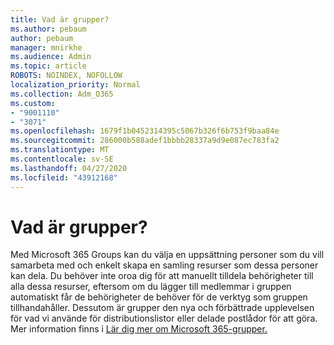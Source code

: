 ```yaml
---
title: Vad är grupper?
ms.author: pebaum
author: pebaum
manager: mnirkhe
ms.audience: Admin
ms.topic: article
ROBOTS: NOINDEX, NOFOLLOW
localization_priority: Normal
ms.collection: Adm_O365
ms.custom:
- "9001110"
- "3071"
ms.openlocfilehash: 1679f1b0452314395c5067b326f6b753f9baa84e
ms.sourcegitcommit: 286000b588adef1bbbb28337a9d9e087ec783fa2
ms.translationtype: MT
ms.contentlocale: sv-SE
ms.lasthandoff: 04/27/2020
ms.locfileid: "43912168"
---
```

# <a name="what-are-groups"></a>Vad är grupper?

Med Microsoft 365 Groups kan du välja en uppsättning personer som du vill samarbeta med och enkelt skapa en samling resurser som dessa personer kan dela. Du behöver inte oroa dig för att manuellt tilldela behörigheter till alla dessa resurser, eftersom om du lägger till medlemmar i gruppen automatiskt får de behörigheter de behöver för de verktyg som gruppen tillhandahåller. Dessutom är grupper den nya och förbättrade upplevelsen för vad vi använde för distributionslistor eller delade postlådor för att göra.  Mer information finns i [Lär dig mer om Microsoft 365-grupper.](https://support.office.com/article/b565caa1-5c40-40ef-9915-60fdb2d97fa2) 